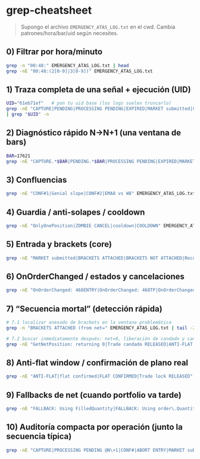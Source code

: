 

# grep-cheatsheet 

> Supongo el archivo `EMERGENCY_ATAS_LOG.txt` en el cwd. Cambia patrones/hora/bar/uid según necesites.

## 0) Filtrar por hora/minuto

```bash
grep -n "00:48:" EMERGENCY_ATAS_LOG.txt | head
grep -nE "00:48:(2[0-9]|3[0-9])" EMERGENCY_ATAS_LOG.txt
```

## 1) Traza completa de una señal + ejecución (UID)

```bash
UID="61eb71ef"   # pon tu uid base (los logs suelen truncarlo)
grep -nE "CAPTURE|PENDING|PROCESSING PENDING|EXPIRED|MARKET submitted|CONF#|ABORT ENTRY|GUARD|ZOMBIE|BRACKETS|OnOrderChanged|Trade candado" EMERGENCY_ATAS_LOG.txt \
| grep "$UID" -n
```

## 2) Diagnóstico rápido N→N+1 (una ventana de bars)

```bash
BAR=17621
grep -nE "CAPTURE.*$BAR|PENDING.*$BAR|PROCESSING PENDING|EXPIRED|MARKET submitted" EMERGENCY_ATAS_LOG.txt -n
```

## 3) Confluencias

```bash
grep -nE "CONF#1|Genial slope|CONF#2|EMA8 vs W8" EMERGENCY_ATAS_LOG.txt
```

## 4) Guardia / anti-solapes / cooldown

```bash
grep -nE "OnlyOnePosition|ZOMBIE CANCEL|cooldown|COOLDOWN" EMERGENCY_ATAS_LOG.txt
```

## 5) Entrada y brackets (core)

```bash
grep -nE "MARKET submitted|BRACKETS ATTACHED|BRACKETS NOT ATTACHED|ReconcileBracketsWithNet|Removed .* from _liveOrders" EMERGENCY_ATAS_LOG.txt
```

## 6) OnOrderChanged / estados y cancelaciones

```bash
grep -nE "OnOrderChanged: 468ENTRY|OnOrderChanged: 468TP|OnOrderChanged: 468SL|status=Filled|status=PartlyFilled|status=Placed|status=Cancelled" EMERGENCY_ATAS_LOG.txt
```

## 7) “Secuencia mortal” (detección rápida)

```bash
# 7.1 localizar anexado de brackets en la ventana problemática
grep -n "BRACKETS ATTACHED (from net=" EMERGENCY_ATAS_LOG.txt | tail -20

# 7.2 buscar inmediatamente después: net=0, liberación de candado y cancelaciones
grep -nE "GetNetPosition: returning 0|Trade candado RELEASED|ANTI-FLAT|status=Cancelled" EMERGENCY_ATAS_LOG.txt | sed -n 'p'
```

## 8) Anti-flat window / confirmación de plano real

```bash
grep -nE "ANTI-FLAT|flat confirmed|FLAT CONFIRMED|Trade lock RELEASED" EMERGENCY_ATAS_LOG.txt
```

## 9) Fallbacks de net (cuando portfolio va tarde)

```bash
grep -nE "FALLBACK: Using FilledQuantity|FALLBACK: Using order\.QuantityToFill|POST-FILL CHECK: net=" EMERGENCY_ATAS_LOG.txt
```

## 10) Auditoría compacta por operación (junto la secuencia típica)

```bash
grep -nE "CAPTURE|PROCESSING PENDING @N\+1|CONF#|ABORT ENTRY|MARKET submitted|OnOrderChanged|BRACKETS ATTACHED|ReconcileBracketsWithNet|ANTI-FLAT|Trade (candado|lock) RELEASED|status=Cancelled" EMERGENCY_ATAS_LOG.txt
```


